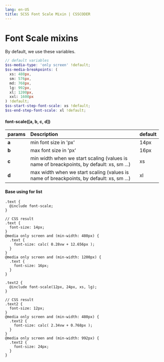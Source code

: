 ```yaml
---
lang: en-US
title: SCSS Font Scale Mixin | CSSCODER
---
```


# Font Scale mixins

By default, we use these variables.

```scss
// default variables
$ss-media-type: 'only screen' !default;
$ss-media-breakpoints: (
  xs: 480px,
  sm: 576px,
  md: 768px,
  lg: 992px,
  xl: 1200px,
  xxl: 1600px
) !default;
$ss-start-step-font-scale: xs !default;
$ss-end-step-font-scale: xl !default;
```

#### font-scale([a, b, c, d])
| params            | Description                           | default       |
| :-------------    |:-------------                         | :----------   |
| **a**             | min font size in 'px'                 | 14px          |
| **b**             | max font size in 'px'                 | 16px          |
| **c**             | min width when we start scaling (values is name of breackpoints, by default: xs, sm ...)       | xs       |
| **d**             | max width when we start scaling (values is name of breackpoints, by default: xs, sm ...)       | xl       |


#### Base using for list
```scss{2,21}
.text {
  @include font-scale;
}

// CSS result
.text {
  font-size: 14px;
}
@media only screen and (min-width: 480px) {
  .text {
    font-size: calc( 0.28vw + 12.656px );
  }
}
@media only screen and (min-width: 1200px) {
  .text {
    font-size: 16px;
  }
}

.text2 {
  @include font-scale(12px, 24px, xs, lg);
}

// CSS result
.text2 {
  font-size: 12px;
}
@media only screen and (min-width: 480px) {
  .text2 {
    font-size: calc( 2.34vw + 0.768px );
  }
}
@media only screen and (min-width: 992px) {
  .text2 {
    font-size: 24px;
  }
}
```
